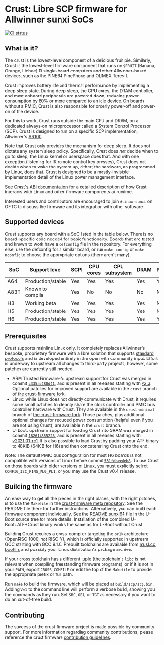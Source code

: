 # Crust: Libre SCP firmware for Allwinner sunxi SoCs

[![CI status](https://travis-ci.com/crust-firmware/crust.svg?branch=master)][t]

[t]: https://travis-ci.com/crust-firmware/crust

## What is it?

The crust is the lowest-level component of a delicious fruit pie. Similarly,
Crust is the lowest-level firmware component that runs on `$FRUIT` (Banana,
Orange, Lichee) Pi single-board computers and other Allwinner-based devices,
such as the PINE64 PinePhone and OLIMEX Teres-I.

Crust improves battery life and thermal performance by implementing a deep
sleep state. During deep sleep, the CPU cores, the DRAM controller, and most
onboard peripherals are powered down, reducing power consumption by 80% or more
compared to an idle device. On boards without a PMIC, Crust is also responsible
for orderly power-off and power-on of the device.

For this to work, Crust runs outside the main CPU and DRAM, on a dedicated
always-on microprocessor called a System Control Processor (SCP). Crust is
designed to run on a specific SCP implementation, Allwinner's [AR100][].

Note that Crust only provides the mechanism for deep sleep. It does not dictate
any system sleep policy. Specifically, Crust does _not_ decide when to go to
sleep; the Linux kernel or userspace does that. And with one exception
(listening for IR remote control key presses), Crust does not decide when to
wake the system up, either; the hardware, as programmed by Linux, does that.
Crust is designed to be a mostly-invisible implementation detail of the Linux
power management interface.

See [Crust's ABI documentation][abi] for a detailed description of how Crust
interacts with Linux and other firmware components at runtime.

Interested users and contributors are encouraged to join `#linux-sunxi` on OFTC
to discuss the firmware and its integration with other software.

[abi]: docs/abi.md
[AR100]: https://linux-sunxi.org/AR100

## Supported devices

Crust supports any board with a SoC listed in the table below. There is no
board-specific code needed for basic functionality. Boards that are tested and
known to work have a `defconfig` file in the repository. For everything else,
use the defconfig for a similar board, or run `make config` or `make nconfig`
to choose the appropriate options (there aren't many).

|  SoC  |   Support level   | SCPI | CPU cores | CPU subsystem | DRAM | PMIC |
|-------|-------------------|------|-----------|---------------|------|------|
| A64   | Production/stable | Yes  | Yes       | Yes           | Yes  | Yes  |
| A83T  | Known to compile  | Yes  | No        | No            | No   | No   |
| H3    | Working beta      | Yes  | Yes       | Yes           | Yes  | N/A  |
| H5    | Production/stable | Yes  | Yes       | Yes           | Yes  | N/A  |
| H6    | Production/stable | Yes  | Yes       | Yes           | Yes  | Yes  |

## Prerequisites

Crust supports mainline Linux only. It completely replaces Allwinner's bespoke,
proprietary firmware with a libre solution that supports [standard
protocols][scpi] and is developed entirely in the open with community input.
Effort is underway to upstream all changes to third-party projects; however,
some patches are currently still needed.

- ARM Trusted Firmware-A: upstream support for Crust was merged in commit
  [`c335ad480d41`][atf-c335ad480d41], and is present in all releases starting
  with [v2.3][atf-v2.3]. Optional patches for improved support are available in
  the `crust` branch of [the crust-firmware fork][crust-atf].
- Linux: while Linux does not directly communicate with Crust, it requires some
  small patches to cleanly share the clock controller and PMIC bus controller
  hardware with Crust. They are available in the `crust-minimal` branch of [the
  crust-firmware fork][crust-linux]. Those patches, plus additional optional
  changes for reduced power consumption (helpful even if you are not using
  Crust), are available in the `crust` branch.
- U-Boot: upstream support for loading Crust into SRAM was merged in commit
  [`18261b855223`][u-boot-18261b855223], and is present in all releases
  starting with [v2021.01-rc1][u-boot-v2021.01-rc1]. It is also possible to
  load Crust by padding your ATF binary to 48KiB (64KiB for H6) and then
  concatenating Crust onto the end.

Note: The default PMIC bus configuration for most H6 boards is not compatible
with versions of Linux before commit [`531fdbeedeb8`][531fdbeedeb8]. To use
Crust on those boards with older versions of Linux, you must explicitly select
`CONFIG_I2C_PINS_PL0_PL1`, or you may use the Crust v0.4 release.

[atf-c335ad480d41]: https://github.com/ARM-Software/ARM-Trusted-Firmware/commits/c335ad480d41
[atf-v2.3]: https://github.com/ARM-software/arm-trusted-firmware/releases/tag/v2.3
[crust-atf]: https://github.com/crust-firmware/arm-trusted-firmware
[crust-linux]: https://github.com/crust-firmware/linux
[scpi]: http://infocenter.arm.com/help/topic/com.arm.doc.dui0922-/index.html
[u-boot-18261b855223]: https://github.com/u-boot/u-boot/commit/18261b855223
[u-boot-v2021.01-rc1]: https://github.com/u-boot/u-boot/releases/tag/v2021.01-rc1
[531fdbeedeb8]: https://git.kernel.org/torvalds/c/531fdbeedeb8

## Building the firmware

An easy way to get all the pieces in the right places, with the right patches,
is to use the `Makefile` in the [crust-firmware meta repository][crust-meta].
See the README file there for further instructions. Alternatively, you can
build each firmware component individually. See the [README.sunxi64][sunxi64]
file in the U-Boot source tree for more details. Installation of the combined
U-Boot+ATF+Crust binary works the same as for U-Boot without Crust.

Building Crust requires a cross-compiler targeting the `or1k` architecture
(OpenRISC 1000, *not* RISC-V), which is officially supported in upstream GCC
starting with GCC 9.1.0. Prebuilt toolchains are available from [musl.cc][],
[bootlin][], and possibly your Linux distribution's package archive.

If your cross toolchain has a different tuple (the toolchain's `libc` is not
relevant when compiling freestanding firmware programs), or if it is not in
your `PATH`, export `CROSS_COMPILE` or edit the top of the `Makefile` to
provide the appropriate prefix or full path.

Run `make` to build the firmware, which will be placed at `build/scp/scp.bin`.
Adding `V=1` to the command line will perform a verbose build, showing you the
commands as they run. Set `SRC`, `OBJ`, or `TGT` as necessary if you want to do
an out-of-tree build.

[bootlin]: https://toolchains.bootlin.com/
[crust-meta]: https://github.com/crust-firmware/meta
[musl.cc]: http://musl.cc/or1k-linux-musl-cross.tgz
[sunxi64]: https://github.com/u-boot/u-boot/raw/master/board/sunxi/README.sunxi64

## Contributing

The success of the crust firmware project is made possible by community
support. For more information regarding community contributions, please
reference the crust firmware [contribution guidelines][cg].

[cg]: CONTRIBUTING.md
